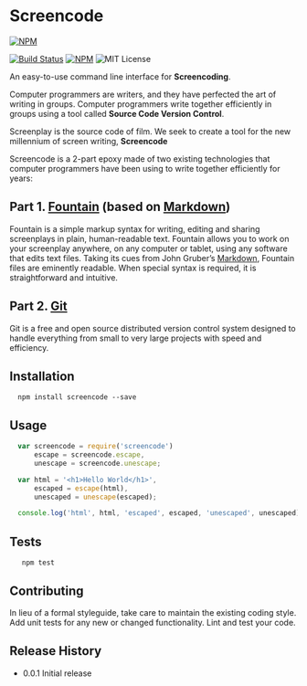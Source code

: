 Screencode
==========

[![NPM](https://nodei.co/npm/screencode.png?compact=true)](https://nodei.co/npm/screencode/)

[![Build Status](http://img.shields.io/travis/outrightmental/screencode.svg)](https://travis-ci.org/outrightmental/screencode) [![NPM](http://img.shields.io/npm/v/npm.svg)](https://www.npmjs.org/package/screencode) ![MIT License](http://img.shields.io/npm/l/express.svg)

An easy-to-use command line interface for **Screencoding**.

Computer programmers are writers, and they have perfected the art of writing in groups.  Computer programmers write together efficiently in groups using a tool called **Source Code Version Control**.

Screenplay is the source code of film. We seek to create a tool for the new millennium of screen writing, **Screencode**

Screencode is a 2-part epoxy made of two existing technologies that computer programmers have been using to write together efficiently for years:

## Part 1. [Fountain](http://fountain.io/) (based on [Markdown](http://daringfireball.net/projects/markdown/))

Fountain is a simple markup syntax for writing, editing and sharing screenplays in plain, human-readable text. Fountain allows you to work on your screenplay anywhere, on any computer or tablet, using any software that edits text files.
Taking its cues from John Gruber’s [Markdown](http://daringfireball.net/projects/markdown/), Fountain files are eminently readable. When special syntax is required, it is straightforward and intuitive.

## Part 2. [Git](http://git-scm.com/)
Git is a free and open source distributed version control system designed to handle everything from small to very large projects with speed and efficiency.

## Installation

```shell
  npm install screencode --save
```

## Usage

```js
  var screencode = require('screencode')
      escape = screencode.escape,
      unescape = screencode.unescape;

  var html = '<h1>Hello World</h1>',
      escaped = escape(html),
      unescaped = unescape(escaped);

  console.log('html', html, 'escaped', escaped, 'unescaped', unescaped);
```

## Tests

```shell
   npm test
```

## Contributing

In lieu of a formal styleguide, take care to maintain the existing coding style.
Add unit tests for any new or changed functionality. Lint and test your code.

## Release History

* 0.0.1 Initial release
